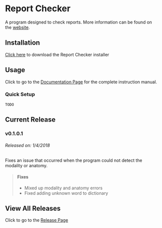 # Report Checker
A program designed to check reports.
More information can be found on the [website].

## Installation
[Click here][Installer] to download the Report Checker installer

## Usage
Click to go to the [Documentation Page] for the complete instruction manual.

### Quick Setup
`TODO`

## Current Release
### v0.1.0.1
###### Released on: 1/4/2018
Fixes an issue that occurred when the program could not detect the modality or anatomy.
> #### Fixes
> * Mixed up modality and anatomy errors
> * Fixed adding unknown word to dictionary

## View All Releases
Click to go to the [Release Page](https://rylan12.github.io/Report-Checker-Installer/releases.html)

[Website]: https://rylan12.github.io/Report-Checker-Installer "Report Checker Installer"
[Installer]: https://raw.githubusercontent.com/Rylan12/Report-Checker-Installer/master/setup.exe "setup.exe"
[Documentation Page]: https://rylan12.github.io/Report-Checker-Installer/documentation.html "Documentation Page"
